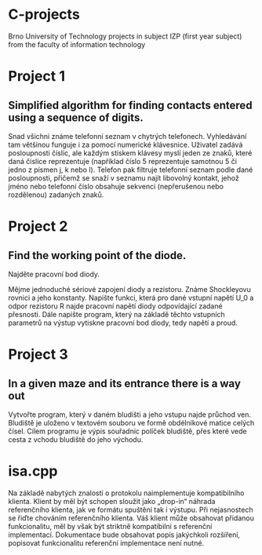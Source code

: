 # C-projects
Brno University of Technology projects in subject IZP (first year subject)  from the faculty of information technology

# Project 1
Simplified algorithm for finding contacts entered using a sequence of digits.
-----------
Snad všichni známe telefonní seznam v chytrých telefonech. Vyhledávání tam většinou funguje i za pomocí numerické klávesnice. Uživatel zadává posloupnosti číslic, ale každým stiskem klávesy myslí jeden ze znaků, které daná čislice reprezentuje (například číslo 5 reprezentuje samotnou 5 či jedno z písmen j, k nebo l). Telefon pak filtruje telefonní seznam podle dané posloupnosti, přičemž se snaží v seznamu najít libovolný kontakt, jehož jméno nebo telefonní číslo obsahuje sekvenci (nepřerušenou nebo rozdělenou) zadaných znaků.

# Project 2
Find the working point of the diode.
-----------
Najděte pracovní bod diody.

Mějme jednoduché sériové zapojení diody a rezistoru. Známe Shockleyovu rovnici a jeho konstanty. Napište funkci, která pro dané vstupní napětí U_0 a odpor rezistoru R najde pracovní napětí diody odpovídající zadané přesnosti. Dále napište program, který na základě těchto vstupních parametrů na výstup vytiskne pracovní bod diody, tedy napětí a proud.

# Project 3
In a given maze and its entrance there is a way out
-----------
Vytvořte program, který v daném bludišti a jeho vstupu najde průchod ven. Bludiště je uloženo v textovém souboru ve formě obdélníkové matice celých čísel. Cílem programu je výpis souřadnic políček bludiště, přes které vede cesta z vchodu bludiště do jeho východu.

# isa.cpp

Na základě nabytých znalostí o protokolu naimplementuje kompatibilního klienta. Klient by měl být schopen sloužit jako „drop-in“ náhrada referenčního klienta, jak ve formátu spuštění tak i výstupu. Při nejasnostech se řiďte chováním referenčního klienta. Váš klient může obsahovat přidanou funkcionalitu, měl by však být striktně kompatibilní s referenční implementací. Dokumentace bude obsahovat popis jakýchkoli rozšíření, popisovat funkcionalitu referenční implementace není nutné.
